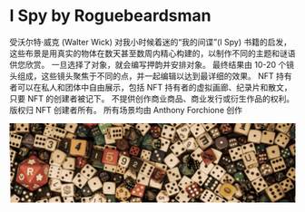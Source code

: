 # I Spy by Roguebeardsman

受沃尔特·威克 (Walter Wick) 对我小时候着迷的“我的间谍”(I Spy) 书籍的启发，这些布景是用真实的物体在数天甚至数周内精心构建的，以制作不同的主题和谜语供您欣赏。 一旦选择了对象，就会编写押韵并安排对象。 最终结果由 10-20 个镜头组成，这些镜头聚焦于不同的点，并一起编辑以达到最详细的效果。 NFT 持有者可以在私人和团体中自由展示，包括 NFT 持有者的虚拟画廊、纪录片和散文，只要 NFT 的创建者被记下。 不提供创作商业商品、商业发行或衍生作品的权利。 版权归 NFT 创建者所有。 所有场景均由 Anthony Forchione 创作

![NFT](微信截图_20220828135121.png)




